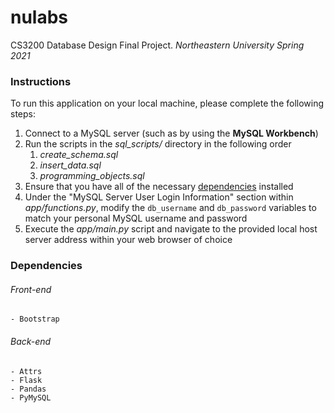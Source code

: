# nulabs

CS3200 Database Design Final Project. _Northeastern University Spring 2021_

### Instructions

To run this application on your local machine, please complete the following steps:
1. Connect to a MySQL server (such as by using the __MySQL Workbench__)
2. Run the scripts in the *sql_scripts/* directory in the following order
    1. *create_schema.sql*
    2. *insert_data.sql*
    3. *programming_objects.sql*
3. Ensure that you have all of the necessary [dependencies](#dependencies) installed
4. Under the "MySQL Server User Login Information" section within *app/functions.py*, modify the ```db_username``` and ```db_password``` variables to match your personal MySQL username and password
5. Execute the *app/main.py* script and navigate to the provided local host server address within your web browser of choice


### Dependencies

###### Front-end

    - Bootstrap

###### Back-end

    - Attrs
    - Flask
    - Pandas
    - PyMySQL